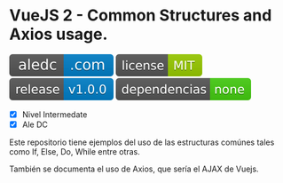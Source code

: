 # VueJS 2 - Common Structures and Axios usage.
[![aledc.com](https://github.com/aledc7/Scrum-Certification/blob/master/recursos/aledc.com.svg)](https://aledc.com)
[![License](https://github.com/aledc7/Scrum-Certification/blob/master/recursos/mit-license.svg)](https://aledc.com)
[![GitHub release](https://github.com/aledc7/Scrum-Certification/blob/master/recursos/release.svg)](https://aledc.com)
[![Dependencies](https://github.com/aledc7/Scrum-Certification/blob/master/recursos/dependencias-none.svg)](https://aledc.com)

- [x] Nivel Intermedate
- [x] Ale DC

Este repositorio tiene ejemplos del uso de las estructuras comúnes tales como If, Else, Do, While entre otras.

También se documenta el uso de Axios, que sería el AJAX de Vuejs.

